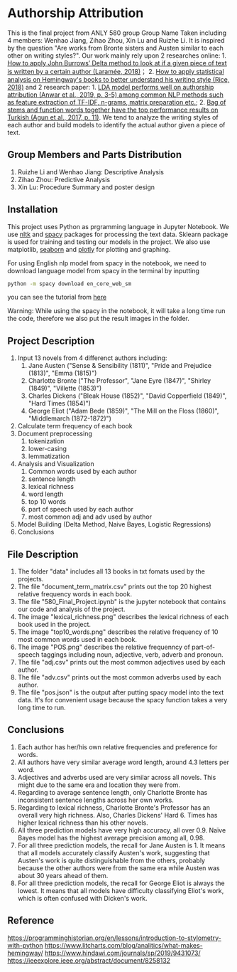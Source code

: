 # Authorship Attribution

This is the final project from ANLY 580 group Group Name Taken including 4 members: Wenhao Jiang, Zihao Zhou, Xin Lu and Ruizhe Li. It is inspired by the question "Are works from Bronte sisters and Austen similar to each other on writing styles?". Our work mainly rely upon 2 researches online: 1. [How to apply John Burrows’ Delta method to look at if a given piece of text is written by a certain author (Laramée, 2018)](https://programminghistorian.org/en/lessons/introduction-to-stylometry-with-python)； 2. [How to apply statistical analysis on Hemingway's books to better understand his writing style (Rice, 2018)](https://www.litcharts.com/blog/analitics/what-makes-hemingway/
) and 2 research paper: 1. [LDA model performs well on authorship attribution (Anwar et al., 2019, p. 3-5) among common NLP methods such as feature extraction of TF-IDF, n-grams, matrix preparation etc.](https://www.hindawi.com/journals/sp/2019/9431073/); 2. [Bag of stems and function words together have the top performance results on Turkish (Agun et al., 2017, p. 11)](https://ieeexplore.ieee.org/abstract/document/8258132). We tend to analyze the writing styles of each author and build models to identify the actual author given a piece of text. 

## Group Members and Parts Distribution

1. Ruizhe Li and Wenhao Jiang: Descriptive Analysis
2. Zihao Zhou: Predictive Analysis
3. Xin Lu: Procedure Summary and poster design

## Installation

This project uses Python as prgramming language in Jupyter Notebook. We use [nltk](https://www.nltk.org/) and [spacy](https://spacy.io/usage) packages for processing the text data. Sklearn package is used for training and testing our models in the project. We also use matplotlib, [seaborn](https://seaborn.pydata.org/) and [plotly](https://plot.ly/python/) for plotting and graphing. 

For using English nlp model from spacy in the notebook, we need to download language model from spacy in the terminal by inputting 
```bash
python -m spacy download en_core_web_sm
```
you can see the tutorial from [here](https://spacy.io/usage/models)

Warning: While using the spacy in the notebook, it will take a long time run the code, therefore we also put the result images in the folder.

## Project Description

1. Input 13 novels from 4 differenct authors including:
   1. Jane Austen ("Sense & Sensibility (1811)", "Pride and Prejudice (1813)", "Emma (1815)")
   2. Charlotte Bronte ("The Professor", "Jane Eyre (1847)", "Shirley (1849)", "Villette (1853)")
   3. Charles Dickens ("Bleak House (1852)", "David Copperfield (1849)", "Hard Times (1854)")
   4. George Eliot ("Adam Bede (1859)", "The Mill on the Floss (1860)", "Middlemarch (1872-1872)")
2. Calculate term frequency of each book
3. Document preprocessing
   1. tokenization
   2. lower-casing 
   3. lemmatization
4. Analysis and Visualization 
   1. Common words used by each author
   2. sentence length
   3. lexical richness 
   4. word length
   5. top 10 words 
   6. part of speech used by each author
   7. most common adj and adv used by author
5. Model Building (Delta Method, Naive Bayes, Logistic Regressions)
6. Conclusions

## File Description

1. The folder "data" includes all 13 books in txt fomats used by the projects.
2. The file "document_term_matrix.csv" prints out the top 20 highest relative frequency words in each book.
3. The file "580_Final_Project.ipynb" is the jupyter notebook that contains our code and analysis of the project.
4. The image "lexical_richness.png" describes the lexical richness of each book used in the project.
5. The image "top10_words.png" describes the relative frequency of 10 most common words used in each book.
6. The image "POS.png" describes the relative frequenncy of part-of-speech taggings including noun, adjective, verb, adverb and pronoun.
7. The file "adj.csv" prints out the most common adjectives used by each author.
8. The file "adv.csv" prints out the most common adverbs used by each author.
9. The file "pos.json" is the output after putting spacy model into the text data. It's for convenient usage because the spacy function takes a very long time to run.

## Conclusions

1. Each author has her/his own relative frequencies and preference for words.
2. All authors have very similar average word length, around 4.3 letters per word.
3. Adjectives and adverbs used are very similar across all novels. This might due to the same era and location they were from.
4. Regarding to average sentence length, only Charlotte Bronte has inconsistent sentence lengths across her own works.
5. Regarding to lexical richness, Charlotte Bronte's Professor has an overall very high richness. Also, Charles Dickens' Hard 6. Times has higher lexical richness than his other novels.
7. All three prediction models have very high accuracy, all over 0.9. Naïve Bayes model has the highest average precision among all, 0.98.
8. For all three prediction models, the recall for Jane Austen is 1. It means that all models accurately classify Austen's work, suggesting that Austen's work is quite distinguishable from the others, probably because the other authors were from the same era while Austen was about 30 years ahead of them.
9. For all three prediction models, the recall for George Eliot is always the lowest. It means that all models have difficulty classifying Eliot's work, which is often confused with Dicken's work.

## Reference
https://programminghistorian.org/en/lessons/introduction-to-stylometry-with-python
https://www.litcharts.com/blog/analitics/what-makes-hemingway/
https://www.hindawi.com/journals/sp/2019/9431073/
https://ieeexplore.ieee.org/abstract/document/8258132
